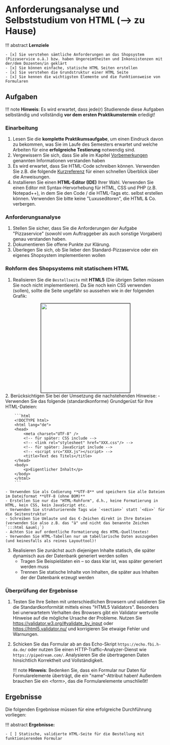 # Anforderungsanalyse und Selbststudium von HTML (--> zu Hause)

!!! abstract
    **Lernziele**

    - [x] Sie verstehen sämtliche Anforderungen an das Shopsystem (Pizzaservice o.ä.) bzw. haben Ungereimtheiten und Inkonsistenzen mit der/dem Dozenten/in geklärt
    - [x] Sie können einfache, statische HTML Seiten erstellen
    - [x] Sie verstehen die Grundstruktur einer HTML Seite
    - [x] Sie kennen die wichtigsten Elemente und die Funktionsweise von Formularen

## Aufgaben

!!! note
    **Hinweis**: Es wird erwartet, dass jede\(r\) Studierende diese Aufgaben selbständig und vollständig **vor dem ersten Praktikumstermin** erledigt! 

### Einarbeitung 

1. Lesen Sie die **komplette Praktikumsaufgabe**, um einen Eindruck davon zu bekommen, was Sie im Laufe des Semesters erwartet und welche Arbeiten für eine **erfolgreiche Testierung** notwendig sind.
2. Vergewissern Sie sich, dass Sie alle im Kapitel [Vorbemerkungen](vorbemerkung.md) genannten Informationen verstanden haben 
3. Es wird erwartet, dass Sie HTML-Code schreiben können. Verwenden Sie z.B. die folgende [Kurzreferenz](https://websitesetup.org/HTML5-cheat-sheet.pdf) für einen schnellen Überblick über die Anweisungen.
4. Installieren Sie einen **HTML-Editor (IDE)** Ihrer Wahl. Verwenden Sie einen Editor mit Syntax-Hervorhebung für HTML, CSS und PHP (z.B. Notepad++), in dem Sie den Code / die HTML-Tags etc. selbst erstellen können. Verwenden Sie bitte keine "Luxuseditoren", die HTML & Co. verbergen.

### Anforderungsanalyse

1. Stellen Sie sicher, dass Sie die Anforderungen der Aufgabe "Pizzaservice" (sowohl vom Auftraggeber als auch sonstige Vorgaben) genau verstanden haben.
2. Dokumentieren Sie offene Punkte zur Klärung.
3. Überlegen Sie sich, ob Sie lieber den Standard-Pizzaservice oder ein eigenes Shopsystem implementieren wollen

### Rohform des Shopsystems mit statischem HTML

1. Realisieren Sie die `Bestellseite` mit **HTML5** (Die übrigen Seiten müssen Sie noch nicht implementieren). Da Sie noch kein CSS verwenden (sollen), sollte die Seite ungefähr so aussehen wie in der folgenden Grafik:  
<img src="../figures/Bestellung_HTML.png" alt="" style="border: 0.1em solid black; display: block; margin-left: auto; margin-right: auto; width: 20em;"/>
<!--
![](./figures/Bestellung_HTML.png)  
*Rohform der Bestellseite mit HTML - nur Inhalte und Bedienelemente, kein Layout)*
-->
2. Berücksichtigen Sie bei der Umsetzung die nachstehenden Hinweise:
    - Verwenden Sie das folgende (standardkonforme) Grundgerüst für Ihre HTML-Dateien:
  
        ```html  
        <!DOCTYPE html>
        <html lang="de">  
        <head>
            <meta charset="UTF-8" />
            <!-- für später: CSS include -->
            <!-- <link rel="stylesheet" href="XXX.css"/> -->
            <!-- für später: JavaScript include -->
            <!-- <script src="XXX.js"></script> -->
            <title>Text des Titels</title>
        </head>
        <body>
            <p>Eigentlicher Inhalt</p>
        </body>
        </html>
        ```

    - Verwenden Sie als Codierung **UTF-8** und speichern Sie alle Dateien im Dateiformat **UTF-8 (ohne BOM)**
    - Erstellen Sie nur die "HTML-Rohform", d.h., keine Formatierung in HTML, kein CSS, kein JavaScript etc.
    - Verwenden Sie strukturierende Tags wie `<section>` statt `<div>` für die Seitenstruktur
    - Schreiben Sie Umlaute und das €-Zeichen direkt in Ihre Dateien (verwenden Sie also z.B. das "ä" und nicht das benannte Zeichen  `:::html &auml;`)
    - Achten Sie auf ordentliche Formatierung des HTML-Quelltextes! 
    - Verwenden Sie HTML-Tabellen nur um tabellarische Daten auszugeben (und keinesfalls als reines Layouttool)!


3. Realisieren Sie zunächst auch diejenigen Inhalte statisch, die später dynamisch aus der Datenbank generiert werden sollen
    - Tragen Sie Beispieldaten ein – so dass klar ist, was später generiert werden muss 
    - Trennen Sie statische Inhalte von Inhalten, die später aus Inhalten der der Datenbank erzeugt werden

### Überprüfung der Ergebnisse
1. Testen Sie Ihre Seiten mit unterschiedlichen Browsern und validieren Sie die Standardkonformität mittels eines "HTML5 Validators". Besonders bei unerwartetem Verhalten des Browsers gibt ein Validator wertvolle Hinweise auf die mögliche Ursache der Probleme.
Nutzen Sie <https://validator.w3.org/#validate_by_input> oder <https://html5.validator.nu/> und korrigieren Sie etwaige Fehler und Warnungen.

2. Schicken Sie das Formular ab an das Echo-Skript `https://echo.fbi.h-da.de/` oder nutzen Sie einen HTTP-Traffic–Analyzer-Dienst wie `https://pipedream.com/`. Analysieren Sie die übertragenen Daten hinsichtlich Korrektheit und Vollständigkeit.

    !!! note
        **Hinweis**: Bedenken Sie, dass ein Formular nur Daten für Formularelemente überträgt, die ein "name"-Attribut haben! Außerdem brauchen Sie ein &lt;form&gt;, das die Formularelemente umschließt!

## Ergebnisse

Die folgenden Ergebnisse müssen für eine erfolgreiche Durchführung vorliegen:

!!! abstract
    __Ergebnisse:__

    - [ ] Statische, validierte HTML-Seite für die Bestellung mit funktionierendem Formular

